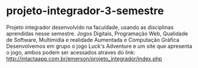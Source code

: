# projeto-integrador-3-semestre
Projeto integrador desenvolvido na faculdade, usando as disciplinas aprendidas nesse semestre. Jogos Digitais, Programação Web, Qualidade de Software, Multimidia e realidade Aumentada e Computação Gráfica
Desenvolvemos em grupo o jogo Luck's Adventure  e um site que apresenta o jogo, ambos podem ser acessados atraves do link: http://intactaapp.com.br/emerson/projeto_integrador/index.php
